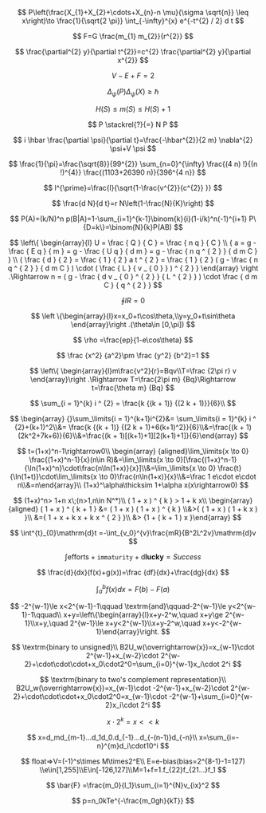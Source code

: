 $$
P\left(\frac{X_{1}+X_{2}+\cdots+X_{n}-n \mu}{\sigma \sqrt{n}} \leq x\right)\to \frac{1}{\sqrt{2 \pi}} \int_{-\infty}^{x} e^{-t^{2} / 2} d t
$$

$$
F=G \frac{m_{1} m_{2}}{r^{2}}
$$

$$
\frac{\partial^{2} y}{\partial t^{2}}=c^{2} \frac{\partial^{2} y}{\partial x^{2}}
$$

$$
V-E+F=2
$$

$$
\Delta_{\psi}(P) \Delta_{\psi}(X) \geq \hbar
$$

$$
H(S) \leq m(S) \leq H(S)+1
$$

$$
P \stackrel{?}{=} N P
$$

$$
i \hbar \frac{\partial \psi}{\partial t}=\frac{-\hbar^{2}}{2 m} \nabla^{2} \psi+V \psi
$$

$$
\frac{1}{\pi}=\frac{\sqrt{8}}{99^{2}} \sum_{n=0}^{\infty} \frac{(4 n) !}{(n !)^{4}} \frac{(1103+26390 n)}{396^{4 n}}
$$

$$
l^{\prime}=\frac{l}{\sqrt{1-\frac{v^{2}}{c^{2}} }}
$$

$$
\frac{d N}{d t}=r N\left(1-\frac{N}{K}\right)
$$

$$
P(A)=(k/N)^n
p(B|A)=1-\sum_{i=1}^{k-1}\binom{k}{i}(1-i/k)^n(-1)^{i+1}
P\{D=k\}=\binom{N}{k}P(AB)
$$


$$
\left\{ \begin{array}{l}  U = \frac { Q } { C } = \frac { n q } { C }  \\ { a = g - \frac { E q } { m } = g - \frac { U q } { d m } = g - \frac { n q ^ { 2 } } { d m C } } \\ { \frac { d } { 2 } = \frac { 1 } { 2 } a t ^ { 2 } = \frac { 1 } { 2 } ( g - \frac { n q ^ { 2 } } { d m C } ) \cdot ( \frac { L } { v _ { 0 } } ) ^ { 2 } } \end{array} \right .\Rightarrow n = ( g - \frac { d v _ { 0 } ^ { 2 } } { L ^ { 2 } } ) \cdot \frac { d m C } { q ^ { 2 } }
$$

$$
\oint IR=0
$$

$$
\left \{\begin{array}{l}x=x_0+t\cos\theta,\\y=y_0+t\sin\theta \end{array}\right .(\theta\in [0,\pi])
$$

$$
\rho =\frac{ep}{1-e\cos\theta}
$$

$$
\frac {x^2} {a^2}\pm \frac {y^2} {b^2}=1
$$

$$
\left\{ \begin{array}{l}m\frac{v^2}{r}=Bqv\\T=\frac {2\pi r} v \end{array}\right .\Rightarrow T=\frac{2\pi m} {Bq}\Rightarrow t=\frac{\theta m} {Bq}
$$

$$
\sum_{i = 1}^{k} i ^ {2} = \frac{k {(k + 1)} {(2 k + 1)}}{6}\\
$$

$$
\begin{array} {}\sum_\limits{i = 1}^{k+1}i^{2}&= \sum_\limits{i = 1}^{k} i ^ {2}+(k+1)^2\\&= \frac{k {(k + 1)} {(2 k + 1)+6(k+1)^2}}{6}\\&=\frac{(k + 1)(2k^2+7k+6)}{6}\\&=\frac{(k + 1)[(k+1)+1][2(k+1)+1]}{6}\end{array}
$$

$$
t=(1+x)^n-1\rightarrow0\\
\begin{array} {aligned}\lim_\limits{x \to 0} \frac{(1+x)^n-1}{x}(n\in R)&=\lim_\limits{x \to 0}[\frac{(1+x)^n-1}{\ln(1+x)^n}\cdot\frac{n\ln(1+x)}{x}]\\&=\lim_\limits{x \to 0} \frac{t}{\ln(1+t)}\cdot\lim_\limits{x \to 0}\frac{n\ln(1+x)}{x}\\&=\frac 1 e\cdot e\cdot n\\&=n\end{array}\\
(1+x)^\alpha\thicksim 1+\alpha x(x\rightarrow0)
$$

$$
(1+x)^n> 1+n x\;(n>1,n\in N^*)\\
( 1 + x ) ^ { k } > 1 + k x\\
 \begin{array} {aligned} ( 1 + x ) ^ { k + 1 } &= ( 1 + x ) ( 1 + x ) ^ { k } \\&>{ ( 1 + x ) ( 1 + k x ) }\\ &={ 1 + x + k x + k x ^ { 2 } }\\ &> {1 + ( k + 1 ) x }\end{array}
$$

$$
\int^{t}_{0}\mathrm{d}t =-\int_{v_0}^{v}\frac{mR}{B^2L^2v}\mathrm{d}v
$$

$$
\int \textrm{efforts}+\texttt{immaturity}+\textrm{d}\textbf{lucky}=Success
$$

$$
\frac{d}{dx}(f(x)+g(x))=\frac {df}{dx}+\frac{dg}{dx}
$$

$$
\int_{a}^{b}f(x)dx=F(b)-F(a)
$$

$$
-2^{w-1}\le x<2^{w-1}-1\qquad \textrm{and}\qquad-2^{w-1}\le y<2^{w-1}-1\qquad\\
x+y=\left\{\begin{array}{l}x+y-2^w,\quad x+y\ge 2^{w-1}\\x+y,\quad 2^{w-1}\le x+y<2^{w-1}\\x+y-2^w,\quad x+y<-2^{w-1}\end{array}\right.
$$

$$
\textrm{binary  to  unsigned}\\
B2U_w(\overrightarrow{x})=x_{w-1}\cdot 2^{w-1}+x_{w-2}\cdot 2^{w-2}+\cdot\cdot\cdot+x_0\cdot2^0=\sum_{i=0}^{w-1}x_i\cdot 2^i
$$

$$
\textrm{binary  to  two's complement representation}\\
B2U_w(\overrightarrow{x})=x_{w-1}\cdot -2^{w-1}+x_{w-2}\cdot 2^{w-2}+\cdot\cdot\cdot+x_0\cdot2^0=x_{w-1}\cdot -2^{w-1}+\sum_{i=0}^{w-2}x_i\cdot 2^i
$$

$$
x\cdot2^k=x<<k
$$

$$
x=d_md_{m-1}…d_1d_0.d_{-1}…d_{-(n-1)}d_{-n}\\
x=\sum_{i=-n}^{m}d_i\cdot10^i
$$

$$
float=>V=(-1)^s\times M\times2^E\\
E=e-bias(bias=2^{8-1}-1=127)
\\e\in[1,255]\\E\in[-126,127]\\M=1+f=1.f_{22}f_{21…}f_1
$$

$$
\bar{F} =\frac{m_0}{l_1}\sum_{i=1}^{N}v_{ix}^2
$$

$$
p=n_0kTe^{-\frac{m_0gh}{kT}}
$$

